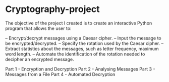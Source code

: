 # Cryptography-project

The objective of the project I created is to create an interactive Python program that allows the
user to:

– Encrypt/decrypt messages using a Caesar cipher.
– Input the message to be encrypted/decrypted.
– Specify the rotation used by the Caesar cipher.
– Extract statistics about the messages, such as letter frequency, maximum word length.
– Automate the identification of the rotation needed to decipher an encrypted message.

Part 1 - Encryption and Decryption 
Part 2 - Analysing Messages 
Part 3 - Messages from a File
Part 4 - Automated Decryption 

